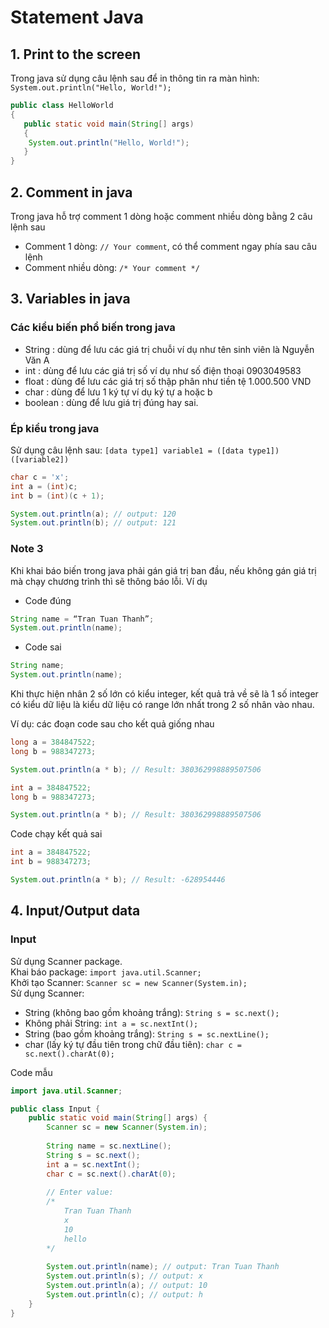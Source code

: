 # Statement Java

## 1. Print to the screen
Trong java sử dụng câu lệnh sau để in thông tin ra màn hình: `System.out.println("Hello, World!");`
```java
public class HelloWorld 
{
   public static void main(String[] args) 
   {
	System.out.println("Hello, World!");
   }
}
```

## 2. Comment in java
Trong java hỗ trợ comment 1 dòng hoặc comment nhiều dòng bằng 2 câu lệnh sau
- Comment 1 dòng: `// Your comment`, có thể comment ngay phía sau câu lệnh
- Comment nhiều dòng: `/* Your comment */`

## 3. Variables in java
### Các kiểu biến phổ biến trong java
- String : dùng để lưu các giá trị chuỗi ví dụ như tên sinh viên là Nguyễn Văn A
- int : dùng để lưu các giá trị số ví dụ như số điện thoại 0903049583
- float : dùng để lưu các giá trị số thập phân như tiền tệ 1.000.500 VND
- char : dùng để lưu 1 ký tự ví dụ ký tự a hoặc b
- boolean : dùng để lưu giá trị đúng hay sai.

### Ép kiểu trong java
Sử dụng câu lệnh sau: `[data type1] variable1 = ([data type1])([variable2])`
```java
char c = 'x';
int a = (int)c;
int b = (int)(c + 1);

System.out.println(a); // output: 120
System.out.println(b); // output: 121
```

### Note 3
Khi khai báo biến trong java phải gán giá trị ban đầu, nếu không gán giá trị mà chạy chương trình thì sẽ thông báo lỗi.
Ví dụ
- Code đúng
```java
String name = “Tran Tuan Thanh”;
System.out.println(name);
```
- Code sai
```java
String name;
System.out.println(name);
```

Khi thực hiện nhân 2 số lớn có kiểu integer, kết quả trả về sẽ là 1 số integer có kiểu dữ liệu là kiểu dữ liệu có range lớn nhất trong 2 số nhân vào nhau.

Ví dụ: các đoạn code sau cho kết quả giống nhau
```java
long a = 384847522;
long b = 988347273;

System.out.println(a * b); // Result: 380362998889507506
```

```java
int a = 384847522;
long b = 988347273;

System.out.println(a * b); // Result: 380362998889507506
```

Code chạy kết quả sai
```java
int a = 384847522;
int b = 988347273;

System.out.println(a * b); // Result: -628954446
```

## 4. Input/Output data
### Input
Sử dụng Scanner package. \
Khai báo package: `import java.util.Scanner;` \
Khởi tạo Scanner: `Scanner sc = new Scanner(System.in);` \
Sử dụng Scanner:
- String (không bao gồm khoảng trắng): `String s = sc.next();`
- Không phải String: `int a = sc.nextInt();`
- String (bao gồm khoảng trắng): `String s = sc.nextLine();`
- char (lấy ký tự đầu tiên trong chữ đầu tiên): `char c = sc.next().charAt(0);`

Code mẫu
```java
import java.util.Scanner;

public class Input {
	public static void main(String[] args) {
		Scanner sc = new Scanner(System.in);
		
		String name = sc.nextLine();
		String s = sc.next();
		int a = sc.nextInt();
        char c = sc.next().charAt(0);
		
        // Enter value:
		/*
    		Tran Tuan Thanh
    		x
    		10
            hello
		*/
		
		System.out.println(name); // output: Tran Tuan Thanh
		System.out.println(s); // output: x
		System.out.println(a); // output: 10
        System.out.println(c); // output: h
	}
}
```